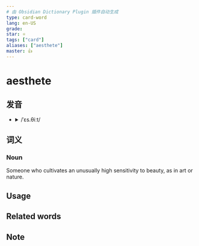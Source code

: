 ```yaml
---
# 由 Obsidian Dictionary Plugin 插件自动生成
type: card-word
lang: en-US
grade: 
star: ⭐️
tags: ["card"]
aliases: ["aesthete"]
master: 👍
---
```


# aesthete

## 发音

- <details><summary>/ˈɛs.θiːt/</summary><audio controls><source src="https://api.dictionaryapi.dev/media/pronunciations/en/aesthete-us.mp3"></audio></details>

## 词义

### Noun

Someone who cultivates an unusually high sensitivity to beauty, as in art or nature.



## 



## Usage

## Related words

## Note

